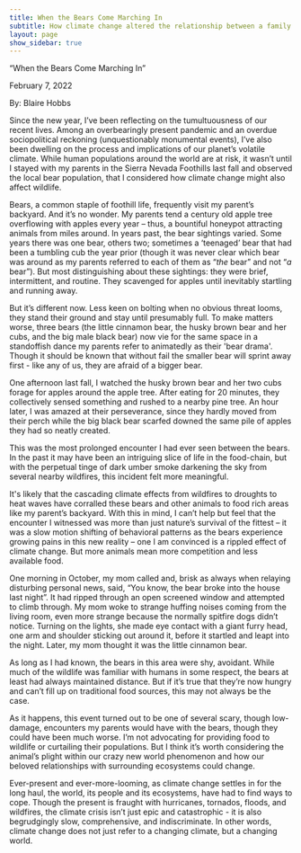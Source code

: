 ```yaml
---
title: When the Bears Come Marching In
subtitle: How climate change altered the relationship between a family and their local population of bears
layout: page
show_sidebar: true
---
```


“When the Bears Come Marching In”

February 7, 2022

By: Blaire Hobbs

Since the new year, I’ve been reflecting on the tumultuousness of our recent lives. Among an overbearingly present pandemic and an overdue sociopolitical reckoning (unquestionably monumental events), I’ve also been dwelling on the process and implications of our planet’s volatile climate. While human populations around the world are at risk, it wasn’t until I stayed with my parents in the Sierra Nevada Foothills last fall and observed the local bear population, that I considered how climate change might also affect wildlife. 

Bears, a common staple of foothill life, frequently visit my parent’s backyard. And it’s no wonder. My parents tend a century old apple tree overflowing with apples every year – thus, a bountiful honeypot attracting animals from miles around. In years past, the bear sightings varied. Some years there was one bear, others two; sometimes a ‘teenaged’ bear that had been a tumbling cub the year prior (though it was never clear which bear was around as my parents referred to each of them as “*the* bear” and not “*a* bear”). But most distinguishing about these sightings: they were brief, intermittent, and routine. They scavenged for apples until inevitably startling and running away.

But it’s different now. Less keen on bolting when no obvious threat looms, they stand their ground and stay until presumably full. To make matters worse, three bears (the little cinnamon bear, the husky brown bear and her cubs, and the big male black bear) now vie for the same space in a standoffish dance my parents refer to animatedly as their 'bear drama'. Though it should be known that without fail the smaller bear will sprint away first - like any of us, they are afraid of a bigger bear.

One afternoon last fall, I watched the husky brown bear and her two cubs forage for apples around the apple tree. After eating for 20 minutes, they collectively sensed something and rushed to a nearby pine tree. An hour later, I was amazed at their perseverance, since they hardly moved from their perch while the big black bear scarfed downed the same pile of apples they had so neatly created.

This was the most prolonged encounter I had ever seen between the bears. In the past it may have been an intriguing slice of life in the food-chain, but with the perpetual tinge of dark umber smoke darkening the sky from several nearby wildfires, this incident felt more meaningful.

It's likely that the cascading climate effects from wildfires to droughts to heat waves have corralled these bears and other animals to food rich areas like my parent’s backyard. With this in mind, I can’t help but feel that the encounter I witnessed was more than just nature’s survival of the fittest – it was a slow motion shifting of behavioral patterns as the bears experience growing pains in this new reality – one I am convinced is a rippled effect of climate change. But more animals mean more competition and less available food.

One morning in October, my mom called and, brisk as always when relaying disturbing personal news, said, “You know, the bear broke into the house last night”. It had ripped through an open screened window and attempted to climb through. My mom woke to strange huffing noises coming from the living room, even more strange because the normally spitfire dogs didn’t notice. Turning on the lights, she made eye contact with a giant furry head, one arm and shoulder sticking out around it, before it startled and leapt into the night. Later, my mom thought it was the little cinnamon bear.

As long as I had known, the bears in this area were shy, avoidant. While much of the wildlife was familiar with humans in some respect, the bears at least had always maintained distance. But if it’s true that they’re now hungry and can’t fill up on traditional food sources, this may not always be the case. 

As it happens, this event turned out to be one of several scary, though low-damage, encounters my parents would have with the bears, though they could have been much worse. I’m not advocating for providing food to wildlife or curtailing their populations. But I think it’s worth considering the animal’s plight within our crazy new world phenomenon and how our beloved relationships with surrounding ecosystems could change. 

Ever-present and ever-more-looming, as climate change settles in for the long haul, the world, its people and its ecosystems, have had to find ways to cope. Though the present is fraught with hurricanes, tornados, floods, and wildfires, the climate crisis isn’t just epic and catastrophic - it is also begrudgingly slow, comprehensive, and indiscriminate. In other words, climate change does not just refer to a changing climate, but a changing world.